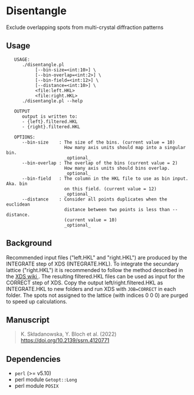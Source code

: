 # Disentangle

Exclude overlapping spots from multi-crystal diffraction patterns 

## Usage

```
   USAGE:
      ./disentangle.pl
           [--bin-size=<int:10>] \
           [--bin-overlap=<int:2>] \
           [--bin-field=<int:12>] \
           [--distance=<int:10>] \
           <file:left.HKL>
           <file:right.HKL>
      ./disentangle.pl --help

   OUTPUT
      output is written to:
      - {left}.filtered.HKL
      - {right}.filtered.HKL

   OPTIONS:
      --bin-size    : The size of the bins. (current value = 10)
                      How many axis units should map into a singular bin.
                      _optional_
      --bin-overlap : The overlap of the bins (current value = 2)
                      How many axis units should bins overlap.
                      _optional_
      --bin-field   : The column in the HKL file to use as bin input. Aka. bin
                      on this field. (current value = 12)
                      _optional_
      --distance    : Consider all points duplicates when the euclidean
                      distance between two points is less than --distance.
                      (current value = 10)
                      _optional_
```

## Background

Recommended input files ("left.HKL" and "right.HKL") are produced by the
INTEGRATE step of XDS (INTEGRATE.HKL).  To integrate the secundary lattice
("right.HKL") it is recommended to follow the method described in the
[XDS wiki ](https://strucbio.biologie.uni-konstanz.de/xdswiki/index.php/Indexing#Indexing_images_from_non-merohedrally_twinned_crystals_.28i.e._several_lattices.29).
The resulting filtered.HKL files can be used as input for the CORRECT step of
XDS. Copy the output left/right.filtered.HKL as INTEGRATE.HKL to new folders
and run XDS with `JOB=CORRECT` in each folder.  The spots not assigned to the
lattice (with indices 0 0 0) are purged to speed up calculations.

## Manuscript

> K. Składanowska, Y. Bloch et al. (2022) <https://doi.org/10.2139/ssrn.4120771>

## Dependencies

- `perl` (>= v5.10)
- perl module `Getopt::Long`
- perl module `POSIX`
